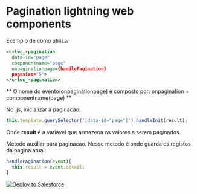 # Pagination lightning web components

Exemplo de como utilizar

```xml
<c-lwc_-pagination 
  data-id="page" 
  componentname="page" 
  onpaginationpage={handlePagination} 
  pagesize="5">
</c-lwc_-pagination>
```
** O nome do evento(onpaginationpage) é composto por: onpagination + componentname(page) **

No .js, inicializar a paginacao: 
```js
this.template.querySelector('[data-id="page"]').handleInit(result);
```
Onde **result** é a variavel que armazena os valores a serem paginados.


Metodo auxiliar para paginacao. Nesse metodo é onde guarda os registos da pagina atual:
```js
handlePagination(event){
  this.result = event.detail;
}
```

<a href="https://githubsfdeploy.herokuapp.com?owner=gabrielzambrin&repo=lwc_pagination_component&ref=main">
  <img alt="Deploy to Salesforce"
       src="https://raw.githubusercontent.com/afawcett/githubsfdeploy/master/deploy.png">
</a>

